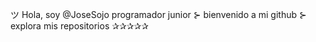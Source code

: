 ツ Hola, soy @JoseSojo programador junior
⊱ bienvenido a mi github
⊱ explora mis repositorios 
✰✰✰✰✰
